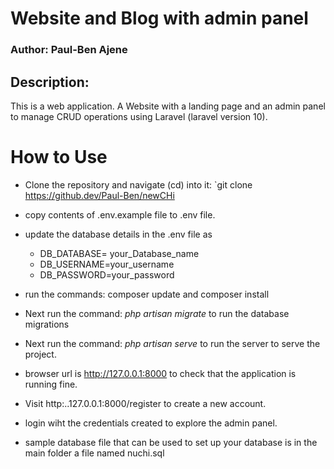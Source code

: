 # Website and Blog with admin panel

### Author: Paul-Ben Ajene

## Description:
This is a web application. A Website with a landing page and an admin panel to manage CRUD operations using Laravel (laravel version 10).

# How to Use
- Clone the repository and navigate (cd) into it: `git clone https://github.dev/Paul-Ben/newCHi

- copy contents of .env.example file to .env file.
- update the database details in the .env file as 
    - DB_DATABASE= your_Database_name 
    - DB_USERNAME=your_username 
    - DB_PASSWORD=your_password
- run the commands: composer update and composer install
- Next run the command: *php artisan migrate*  to run the database migrations 
- Next run the command: *php artisan serve* to run the server to serve the project.
- browser url is http://127.0.0.1:8000 to check that the application is running fine.
- Visit http:..127.0.0.1:8000/register to create a new account.
- login wiht the credentials created to explore the admin panel.
- sample database file that can be used to set up your database is in the main folder  a file named nuchi.sql

